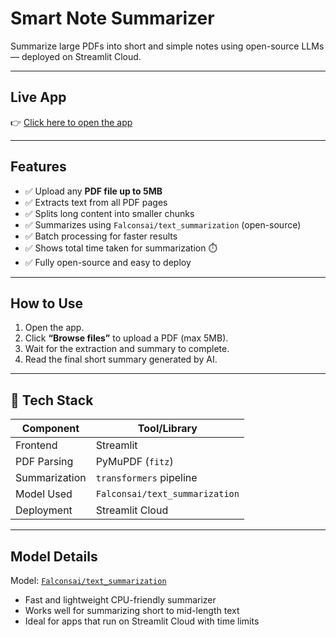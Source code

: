 #  Smart Note Summarizer

Summarize large PDFs into short and simple notes using open-source LLMs — deployed on Streamlit Cloud.  

---

##  Live App

👉 [Click here to open the app](https://smart-notes-summarizer-rappfbgy3kwzux2facuxnbc.streamlit.app/)  


---

##  Features

- ✅ Upload any **PDF file up to 5MB**
- ✅ Extracts text from all PDF pages
- ✅ Splits long content into smaller chunks
- ✅ Summarizes using `Falconsai/text_summarization` (open-source)
- ✅ Batch processing for faster results
- ✅ Shows total time taken for summarization ⏱️
- ✅ Fully open-source and easy to deploy

---

##  How to Use

1. Open the app.
2. Click **“Browse files”** to upload a PDF (max 5MB).
3. Wait for the extraction and summary to complete.
4. Read the final short summary generated by AI.

---

## 🧰 Tech Stack

| Component       | Tool/Library                   |
|----------------|--------------------------------|
| Frontend        | Streamlit                      |
| PDF Parsing     | PyMuPDF (`fitz`)               |
| Summarization   | `transformers` pipeline        |
| Model Used      | `Falconsai/text_summarization` |
| Deployment      | Streamlit Cloud                |

---

## Model Details

Model: [`Falconsai/text_summarization`](https://huggingface.co/Falconsai/text_summarization)  
- Fast and lightweight CPU-friendly summarizer  
- Works well for summarizing short to mid-length text  
- Ideal for apps that run on Streamlit Cloud with time limits


